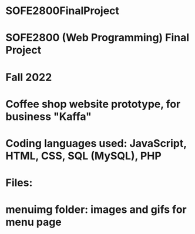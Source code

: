 # SOFE2800FinalProject
# SOFE2800 (Web Programming) Final Project
# Fall 2022
# Coffee shop website prototype, for business "Kaffa"
# Coding languages used: JavaScript, HTML, CSS, SQL (MySQL), PHP
# Files:
# menuimg folder: images and gifs for menu page